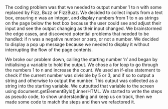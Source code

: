 The coding problem was that we needed to output number 1 to n with some replaced by Fizz, Buzz or FizzBuzz.  We decided to collect inputs from a text box, ensuring n was an integer, and display numbers from 1 to n as strings on the page below the text box because the user could see and adjust their input and see the output changing as their input changed.  We brainstormed the edge cases, and discovered potential problems that needed to be handled: if n was a negative number or zero, or not a number. We decided to display a pop up message because we needed to display it without interrupting the flow of the page contents. 

We broke our problem down, calling the starting number ‘n’ and began by initialising a variable to hold the output. We chose a for loop to go through the numbers 1 to n and increase the count. We used an if-else statement to check if the current number was divisible by 5 or 3, and if  so to output a string and otherwise to output the number.  This output was collected as a string into the starting variable. We outputted that variable to the screen using document.getElementById().innerHTML.  We started to write the steps as pseudo code, to show understanding and keep us on track, then we made some code to match the steps and then we refactored it.

